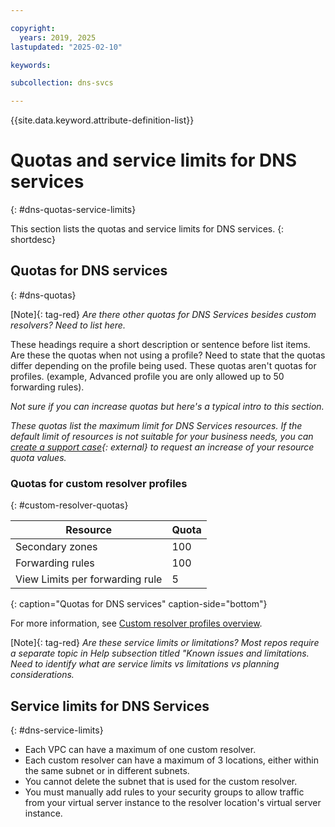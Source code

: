 ```yaml
---

copyright:
  years: 2019, 2025
lastupdated: "2025-02-10"

keywords:

subcollection: dns-svcs

---
```


{{site.data.keyword.attribute-definition-list}}

# Quotas and service limits for DNS services
{: #dns-quotas-service-limits}

This section lists the quotas and service limits for DNS services.
{: shortdesc}

## Quotas for DNS services
{: #dns-quotas}

[Note]{: tag-red} _Are there other quotas for DNS Services besides custom resolvers?  Need to list here._

These headings require a short description or sentence before list items. Are these the quotas when not using a profile? Need to state that the quotas differ depending on the profile being used. These quotas aren't quotas for profiles. (example, Advanced profile you are only allowed up to 50 forwarding rules).

_Not sure if you can increase quotas but here's a typical intro to this section._

_These quotas list the maximum limit for DNS Services resources. If the default limit of resources is not suitable for your business needs, you can [create a support case](/unifiedsupport/cases/add){: external} to request an increase of your resource quota values._

### Quotas for custom resolver profiles
{: #custom-resolver-quotas}

| Resource | Quota |
|--------|-----|
| Secondary zones | 100 |
| Forwarding rules | 100 |
| View Limits per forwarding rule | 5 |
{: caption="Quotas for DNS services" caption-side="bottom"}

For more information, see [Custom resolver profiles overview](https://cloud.ibm.com/docs/dns-svcs?topic=dns-svcs-custom-resolver#cr-profiles).

[Note]{: tag-red} _Are these service limits or limitations? Most repos require a separate topic in Help subsection titled "Known issues and limitations. Need to identify what are service limits vs limitations vs planning considerations._

## Service limits for DNS Services
{: #dns-service-limits}

* Each VPC can have a maximum of one custom resolver.
* Each custom resolver can have a maximum of 3 locations, either within the same subnet or in different subnets.
* You cannot delete the subnet that is used for the custom resolver.
* You must manually add rules to your security groups to allow traffic from your virtual server instance to the resolver location's virtual server instance.
